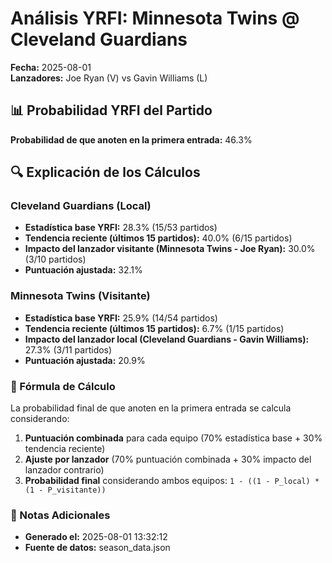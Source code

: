 # Análisis YRFI: Minnesota Twins @ Cleveland Guardians

**Fecha:** 2025-08-01  
**Lanzadores:** Joe Ryan (V) vs Gavin Williams (L)

## 📊 Probabilidad YRFI del Partido

**Probabilidad de que anoten en la primera entrada:** 46.3%

## 🔍 Explicación de los Cálculos

### Cleveland Guardians (Local)
- **Estadística base YRFI:** 28.3% (15/53 partidos)
- **Tendencia reciente (últimos 15 partidos):** 40.0% (6/15 partidos)
- **Impacto del lanzador visitante (Minnesota Twins - Joe Ryan):** 30.0% (3/10 partidos)
- **Puntuación ajustada:** 32.1%

### Minnesota Twins (Visitante)
- **Estadística base YRFI:** 25.9% (14/54 partidos)
- **Tendencia reciente (últimos 15 partidos):** 6.7% (1/15 partidos)
- **Impacto del lanzador local (Cleveland Guardians - Gavin Williams):** 27.3% (3/11 partidos)
- **Puntuación ajustada:** 20.9%

### 📝 Fórmula de Cálculo

La probabilidad final de que anoten en la primera entrada se calcula considerando:
1. **Puntuación combinada** para cada equipo (70% estadística base + 30% tendencia reciente)
2. **Ajuste por lanzador** (70% puntuación combinada + 30% impacto del lanzador contrario)
3. **Probabilidad final** considerando ambos equipos: `1 - ((1 - P_local) * (1 - P_visitante))`

### 📌 Notas Adicionales

- **Generado el:** 2025-08-01 13:32:12
- **Fuente de datos:** season_data.json
